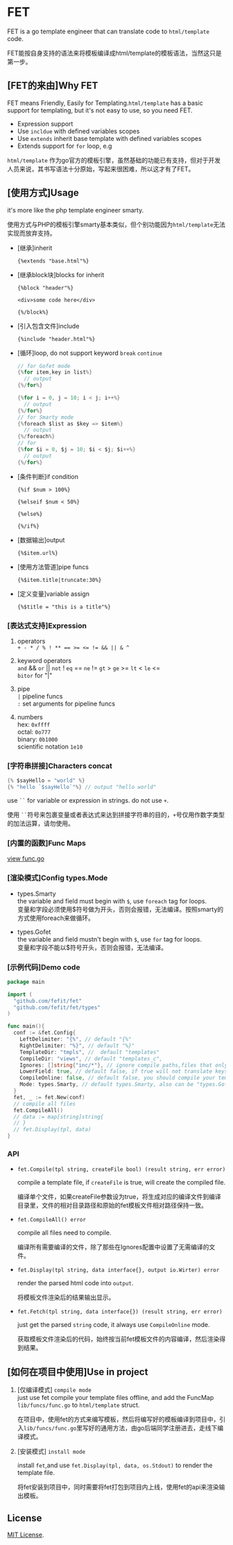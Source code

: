 # FET
FET is a go template engineer that can translate code to `html/template` code.

FET能按自身支持的语法来将模板编译成html/template的模板语法，当然这只是第一步。

## [FET的来由]Why FET
FET means Friendly, Easily for Templating.`html/template` has a basic support for templating, but it's not easy to use, so you need FET.
- Expression support
- Use `incldue` with defined variables scopes
- Use `extends` inherit base template with defined variables scopes
- Extends support for `for` loop, e.g

`html/template` 作为go官方的模板引擎，虽然基础的功能已有支持，但对于开发人员来说，其书写语法十分原始，写起来很困难，所以这才有了FET。


## [使用方式]Usage

it's more like the php template engineer smarty.

使用方式与PHP的模板引擎smarty基本类似，但个别功能因为`html/template`无法实现而放弃支持。

- [继承]inherit

  `{%extends "base.html"%}`

- [继承block块]blocks for inherit
  
  `{%block "header"%}`

    `<div>some code here</div>`
  
  `{%/block%}`

- [引入包含文件]include

  `{%include "header.html"%}`

- [循环]loop, do not support keyword `break` `continue`
  
  ```go
  // for Gofet mode
  {%for item,key in list%}
    // output
  {%/for%}
  
  {%for i = 0, j = 10; i < j; i++%}
    // output
  {%/for%}
  // for Smarty mode
  {%foreach $list as $key => $item%}
    // output
  {%/foreach%}
  // for
  {%for $i = 0, $j = 10; $i < $j; $i++%}
    // output
  {%/for%}
  ```

- [条件判断]if condition
  
  `{%if $num > 100%}`
  
  `{%elseif $num < 50%}`
  
  `{%else%}`
  
  `{%/if%}`

- [数据输出]output
  
  `{%$item.url%}`

- [使用方法管道]pipe funcs

  `{%$item.title|truncate:30%}`

- [定义变量]variable assign
  
  `{%$title = "this is a title"%}`

### [表达式支持]Expression
  
1. operators    
  `+ - * / % ! ** == >= <= != && || & ^`

2. keyword operators  
  `and` && `or` || `not` ! `eq` == `ne` != `gt` > `ge` >= `lt` < `le` <=  
  `bitor` for "|"

3. pipe   
  `|` pipeline funcs  
  `:` set arguments for pipeline funcs

4. numbers    
  hex: `0xffff`   
  octal: `0o777`  
  binary: `0b1000`  
  scientific notation `1e10`
### [字符串拼接]Characters concat  
  ```go
  {% $sayHello = "world" %}
  {% "hello `$sayHello`"%} // output "hello world"
  ```
  use ` `` ` for variable or expression in strings. do not use `+`.
  
  使用 ` `` `符号来包裹变量或者表达式来达到拼接字符串的目的，`+`号仅用作数字类型的加法运算，请勿使用。

### [内置的函数]Func Maps  

  [view func.go](./lib/funcs/funcs.go)
  
### [渲染模式]Config types.Mode  
  - types.Smarty  
  the variable and field must begin with `$`, use `foreach` tag for loops.  
  变量和字段必须使用$符号做为开头，否则会报错，无法编译。按照smarty的方式使用foreach来做循环。
  
  - types.Gofet  
  the variable and field mustn't begin with `$`, use `for` tag for loops.  
  变量和字段不能以$符号开头，否则会报错，无法编译。 

### [示例代码]Demo code
```go
package main

import (
  "github.com/fefit/fet"
  "github.com/fefit/fet/types"
)

func main(){
  conf := &fet.Config{
    LeftDelimiter: "{%", // default "{%"
    RightDelimiter: "%}", // default "%}"
    TemplateDir: "tmpls", //  default "templates"
    CompileDir: "views", // default "templates_c",
    Ignores: []string{"inc/*"}, // ignore compile paths,files that only will include.use filepath.Match
    LowerField: true, // default false, if true will not translate keys to uppercase.
    CompileOnline: false, // default false, you should compile your template files offline 
    Mode: types.Smarty, // default types.Smarty, also can be "types.Gofet"
  }
  fet, _ := fet.New(conf)
  // compile all files
  fet.CompileAll()
  // data := map[string]string{
  // }
  // fet.Display(tpl, data)
}
```
### API 
- `fet.Compile(tpl string, createFile bool) (result string, err error) `  

  compile a template file, if `createFile` is true, will create the compiled file.  

  编译单个文件，如果createFile参数设为true，将生成对应的编译文件到编译目录里，文件的相对目录路径和原始的fet模板文件相对路径保持一致。

- `fet.CompileAll() error`  
  
  compile all files need to compile.  

  编译所有需要编译的文件，除了那些在Ignores配置中设置了无需编译的文件。

- `fet.Display(tpl string, data interface{}, output io.Wirter) error`

  render the parsed html code into `output`.  

  将模板文件渲染后的结果输出显示。

- `fet.Fetch(tpl string, data interface{}) (result string, err error)`

  just get the parsed `string` code, it always use `CompileOnline` mode.  

  获取模板文件渲染后的代码，始终按当前fet模板文件的内容编译，然后渲染得到结果。

## [如何在项目中使用]Use in project

1. [仅编译模式] `compile mode`  
    just use fet compile your template files offline, and add the FuncMap `lib/funcs/func.go` to `html/template` struct.

    在项目中，使用fet的方式来编写模板，然后将编写好的模板编译到项目中，引入`lib/funcs/func.go`里写好的通用方法，由go后端同学注册进去，走线下编译模式。

2. [安装模式] `install mode`  

    install `fet`,and use `fet.Display(tpl, data, os.Stdout)` to render the template file.

    将fet安装到项目中，同时需要将fet打包到项目内上线，使用fet的api来渲染输出模板。

## License

[MIT License](./LICENSE).
